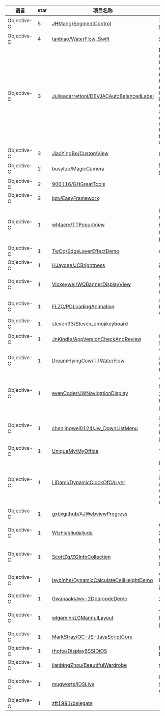 语言|star|项目名称|描述
---|---|---|---
Objective-C|5|[JHMang/SegmentControl](https://github.com/JHMang/SegmentControl)|100行搞定分页控制器
Objective-C|4|[tanbiao/WaterFlow_Swift](https://github.com/tanbiao/WaterFlow_Swift)|瀑布流
Objective-C|3|[Julioacarrettoni/DEVJACAutoBalancedLabel](https://github.com/Julioacarrettoni/DEVJACAutoBalancedLabel)|Dead simple Objective-C UILabel subclass that balance text horizontally across several lines so all the lines have similar length and you don't end with a screen wide UILabel where the last line has only 1 word 
Objective-C|3|[JiaoYingBo/CustomView](https://github.com/JiaoYingBo/CustomView)|自定义截图控件
Objective-C|2|[busyluo/MagicCamera](https://github.com/busyluo/MagicCamera)|快速拍摄分身效果的照片
Objective-C|2|[900116/GHGreatTools](https://github.com/900116/GHGreatTools)| 
Objective-C|2|[iptv/EasyFramework](https://github.com/iptv/EasyFramework)| 
Objective-C|1|[whtacm/TTPopupView](https://github.com/whtacm/TTPopupView)|自下而上的弹出菜单框，可实现仿微信弹出菜单列表、QQ、知乎等不同样式分享弹出框。
Objective-C|1|[TwOq/EdgeLayerEffectDemo](https://github.com/TwOq/EdgeLayerEffectDemo)|create demo
Objective-C|1|[HJaycee/JCBrightness](https://github.com/HJaycee/JCBrightness)|逐步调整屏幕亮度
Objective-C|1|[Vickeywei/WQBannerDisplayView](https://github.com/Vickeywei/WQBannerDisplayView)|仿淘宝的轮播图组件封装Objective-C版本
Objective-C|1|[FLZC/PDLoadingAnimation](https://github.com/FLZC/PDLoadingAnimation)|a  Simple  Loading Animation
Objective-C|1|[steven33/Steven_emojikeyboard](https://github.com/steven33/Steven_emojikeyboard)| 
Objective-C|1|[JnKindle/AppVersionCheckAndReview](https://github.com/JnKindle/AppVersionCheckAndReview)|iOS版本更新与评论
Objective-C|1|[DreamFlyingCow/TTWaterFlow](https://github.com/DreamFlyingCow/TTWaterFlow)|This is a demo about waterFlow With UICollectionView
Objective-C|1|[evenCoder/JWNavigationDisplay](https://github.com/evenCoder/JWNavigationDisplay)|一个简单的隐藏显示导航栏，可以放大还原headerView的图片 Demo
Objective-C|1|[chenjingwei0124/Jw_DownListMenu](https://github.com/chenjingwei0124/Jw_DownListMenu)|点击方式下的下拉菜单列表(如美团的商家界面上的商家分类)
Objective-C|1|[UniqueMy/MyOffice](https://github.com/UniqueMy/MyOffice)|工作室的内容
Objective-C|1|[LiDami/DynamicClockOfCALyer](https://github.com/LiDami/DynamicClockOfCALyer)|用CALayer实现一个动态的时钟，请多关照。created a dynamic clock with CALyer,please.
Objective-C|1|[gxbxgithub/AJWebviewProgress](https://github.com/gxbxgithub/AJWebviewProgress)| 
Objective-C|1|[Wizhiai/liudaliuda](https://github.com/Wizhiai/liudaliuda)| 轨迹跟踪导航，自定义cell，图文混排
Objective-C|1|[ScottZg/ZGInfoCollection](https://github.com/ScottZg/ZGInfoCollection)|获取iPhone相关信息以及网络状态等等。
Objective-C|1|[jaybinhe/DynamicCalculateCellHeightDemo](https://github.com/jaybinhe/DynamicCalculateCellHeightDemo)|动态计算UITableViewCell高度的Demo
Objective-C|1|[Gwanaak/Jwy-2DbarcodeDemo](https://github.com/Gwanaak/Jwy-2DbarcodeDemo)|二维码
Objective-C|1|[wlgemini/LGMannulLayout](https://github.com/wlgemini/LGMannulLayout)|一个简单的手动布局扩展，实现了常用的布局约束
Objective-C|1|[MarkStray/OC-JS-JavaScriptCore](https://github.com/MarkStray/OC-JS-JavaScriptCore)| 
Objective-C|1|[rhotta/DisplayBSSIDiOS](https://github.com/rhotta/DisplayBSSIDiOS)|Display Wifi BSSID on iOS
Objective-C|1|[jianbingZhou/BeautifulWardrobe](https://github.com/jianbingZhou/BeautifulWardrobe)|仿美丽衣橱
Objective-C|1|[mugworts/iOSLive](https://github.com/mugworts/iOSLive)|iOS直播, 包含视频/音频的硬编码/软编码
Objective-C|1|[zft1991/delegate](https://github.com/zft1991/delegate)| 
